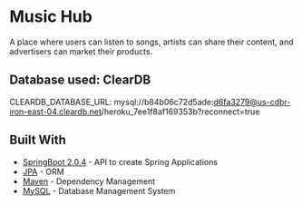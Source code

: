 # Music Hub

A place where users can listen to songs, artists can share their content, and advertisers can market their products.

## Database used: ClearDB  
CLEARDB_DATABASE_URL: mysql://b84b06c72d5ade:d6fa3279@us-cdbr-iron-east-04.cleardb.net/heroku_7ee1f8af169353b?reconnect=true

## Built With

* [SpringBoot 2.0.4](https://spring.io/projects/spring-boot) - API to create Spring Applications
* [JPA](http://www.oracle.com/technetwork/java/javaee/tech/persistence-jsp-140049.html) - ORM
* [Maven](https://maven.apache.org/) - Dependency Management
* [MySQL](https://www.mysql.com/) - Database Management System

